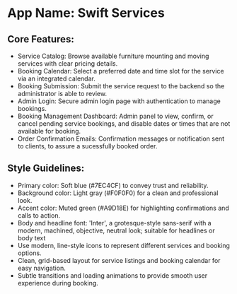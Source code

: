 # **App Name**: Swift Services

## Core Features:

- Service Catalog: Browse available furniture mounting and moving services with clear pricing details.
- Booking Calendar: Select a preferred date and time slot for the service via an integrated calendar.
- Booking Submission: Submit the service request to the backend so the administrator is able to review.
- Admin Login: Secure admin login page with authentication to manage bookings.
- Booking Management Dashboard: Admin panel to view, confirm, or cancel pending service bookings, and disable dates or times that are not available for booking.
- Order Confirmation Emails: Confirmation messages or notification sent to clients, to assure a sucessfully booked order.

## Style Guidelines:

- Primary color: Soft blue (#7EC4CF) to convey trust and reliability.
- Background color: Light gray (#F0F0F0) for a clean and professional look.
- Accent color: Muted green (#A9D18E) for highlighting confirmations and calls to action.
- Body and headline font: 'Inter', a grotesque-style sans-serif with a modern, machined, objective, neutral look; suitable for headlines or body text
- Use modern, line-style icons to represent different services and booking options.
- Clean, grid-based layout for service listings and booking calendar for easy navigation.
- Subtle transitions and loading animations to provide smooth user experience during booking.